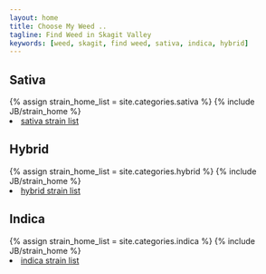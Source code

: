 ```yaml
---
layout: home
title: Choose My Weed ..
tagline: Find Weed in Skagit Valley
keywords: [weed, skagit, find weed, sativa, indica, hybrid]
---
```



<div class="col-xs-12 col-md-4">
  <div class="list-group sativa">
    <h2>Sativa</h2>
    {% assign strain_home_list = site.categories.sativa %}
    {% include JB/strain_home %}
    <li class="list-group-item list-text-right"><a href="{{ BASE_PATH }}types/sativa">sativa strain list</a></li>
  </div>
</div>

<div class="col-xs-12 col-md-4">
  <div class="list-group hybrid">
    <h2>Hybrid</h2>
    {% assign strain_home_list = site.categories.hybrid %}
    {% include JB/strain_home %}       
    <li class="list-group-item list-text-right"><a href="{{ BASE_PATH }}types/hybrid">hybrid strain list</a></li>
  </div>
</div>

<div class="col-xs-12 col-md-4">
  <div class="list-group indica">
    <h2>Indica</h2>
    {% assign strain_home_list = site.categories.indica %}
    {% include JB/strain_home %} 
    <li class="list-group-item list-text-right"><a href="{{ BASE_PATH }}types/indica">indica strain list</a></li>
  </div>
</div>


